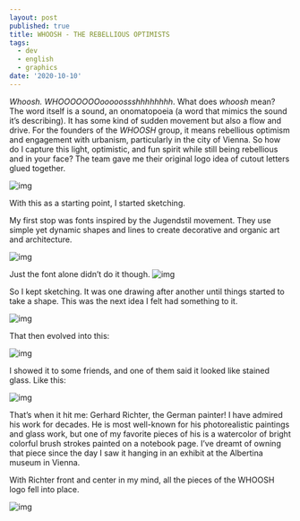 ```yaml
---
layout: post
published: true
title: WHOOSH - THE REBELLIOUS OPTIMISTS
tags:
  - dev
  - english
  - graphics
date: '2020-10-10'
---
```

*Whoosh.*
*WHOOOOOOOooooossshhhhhhhh*.
What does *whoosh* mean? The word itself is a sound, an onomatopoeia (a word that mimics  the sound it’s describing). It has some kind of sudden movement but also a flow and drive. For the founders of the *WHOOSH* group, it  means rebellious optimism and engagement with urbanism, particularly in  the city of Vienna. So how do I capture this light, optimistic, and fun  spirit while still being rebellious and in your face?
The team gave me their original logo idea of cutout letters glued together.

![img](https://lh3.googleusercontent.com/pw/AP1GczP3h839vtlcu9yi5FUxhqKJu1uuu8_tv6agdpW2bW3dJdfAtr7VcvacW66fTUTsSdjfc0eWhpNAMiTA-nimDL8BNhVrwkFPZZKDO0gBo24vOeUOUDPIy4V8R_6ODBTrEzYTo05GHFk7qAerUyFCO5XS5g=w474-h480-s-no-gm)

With this as a starting point, I started sketching.

My first stop was fonts inspired by the Jugendstil movement. They use  simple yet dynamic shapes and lines to create decorative and organic art and architecture.

![img](https://lh3.googleusercontent.com/pw/AP1GczMLGRO8AJ5t2DZ7y2gMUQFdIzXYw6d1L2PUDJAJJuZmz4DpDt1Rt_PPg5X8Jzng4Hc1c8DHUk-EiNSlgsLi66ZLwWgNKNBmGCl0TdGobHGhXMfAjhObKuD_puIgguIo9RKblDZM457LHMiPy-rCxj-63Q=w429-h148-s-no-gm?authuser=0)

Just the font alone didn’t do it though.
![img](https://lh3.googleusercontent.com/pw/AP1GczO7tSej6rjPYieGlYzN4H6HnByRDA4SHyJeo_q5kuObGuNQNwAiD8oMNM72qqCG8jBU6Xa3vDfmyABGO_w-51mh5K5ACDWQIQzPumLWRp3lB_LRTNqnAUcTP_ja1iU2mcoU827LhQkByutANXtH6stQAw=w640-h640-s-no-gm)


So I kept sketching. It was one drawing after another until things started to take a shape. This was the next idea I felt had something to it.

![img](https://lh3.googleusercontent.com/pw/AP1GczPcY2QZW4Ho9c_-w2AqYnaLXu_uA7udpTZpWpoVvL92ChBPmqmiZIL0TWEPP46WtgbuqYwtrvV8mrDR_zH6CBDuosy5M6dAlP7k0QG7yNLcFnHL0YL4e5quSJt5ZUf_EBylocIWkl5sW8huml7AS37K6g=w871-h871-s-no-gm)

That then evolved into this:

![img](https://lh3.googleusercontent.com/pw/AP1GczNCn-YXADp8X58OZk63S6xBXTPKdQC6xObbPXBsAH904LTSv7jAECqfsPCcpGj1KS9Dzjk9xu1DJVRsfeIDmcyajVnc5ZgQGfn9w3nony_pudOQXMRgbTu6VDcgtUM60e4zmuWuiG3u2_f8ZVp2ftJV5A=w1000-h707-s-no-gm)



I showed it to some friends, and one of them said it looked like stained glass. Like this:

![img](https://lh3.googleusercontent.com/pw/AP1GczPGuGyIvGpbQYpY8sJbegJf1l1dgliYcK4qRaB5eeO-TXYzt-_xpP_ITO4HB0OB7v0M6L9NP1iyuZQus4v-cvexRO_JgcZHFUxV6UUw_aQbE1pGeHVMw-o2ssH5N72Ltbuy5jnQBU_b44f8efyDmPEKrg=w930-h1184-s-no-gm)

That’s when it hit me: Gerhard Richter, the German painter! I have admired his work for decades. He is most well-known for his photorealistic  paintings and glass work, but one of my favorite pieces of his is a  watercolor of bright colorful brush strokes painted on a notebook page.  I’ve dreamt of owning that piece since the day I saw it hanging in an  exhibit at the Albertina museum in Vienna.

With Richter front and center in my mind, all the pieces of the WHOOSH logo fell into place.

![img](https://lh3.googleusercontent.com/pw/AP1GczPqw1EZpn3fKRS-cgBstksb5zy-bkMwGWr661rz0UZ5QqNY3mDFQX0gP07NS6Sn2dsYv-VLrXLo5yJ7q7Y-Zk4vHZjWy6PpgNUjguKtDnMrD0P3FJ1zpmQGcnXQ1ZE6tFAWxKzL2Ng7MdJrLnzLm2OUqA=w1000-h1000-s-no-gm)
